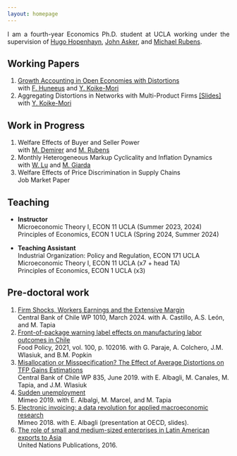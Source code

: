 ```yaml
---
layout: homepage
---
```


<p align="justify">
I am a fourth-year Economics Ph.D. student at UCLA working under the supervision of <a href="https://hopenhayn.weebly.com/"> Hugo Hopenhayn</a>, <a href="http://www.johnasker.com/">   John Asker</a>, and <a href="https://michaelrubens.github.io/"> Michael Rubens</a>.
</p>

## Working Papers

1. <a href="./assets/files/Growth Accounting in Open Economies with Distortions v_05152024.pdf"> Growth Accounting in Open Economies with Distortions</a> <br> 
with <a href="https://www.fedehuneeus.com/"> F. Huneeus</a>   and <a href="https://yasutakakoike-mori.com/"> Y. Koike-Mori</a>
2. Aggregating Distortions in Networks with Multi-Product Firms <a href="./assets/files/Slides_multiprod_may2024.pdf"> [Slides] </a> <br> 
with <a href="https://yasutakakoike-mori.com/"> Y. Koike-Mori</a>


## Work in Progress
1. Welfare Effects of Buyer and Seller Power <br>
with  <a href="https://www.mertdemirer.com/ "> M. Demirer</a>     and    <a href="https://michaelrubens.github.io/"> M. Rubens</a>
2. Monthly Heterogeneous Markup Cyclicality and Inflation Dynamics <br>
with <a href="https://jianyulu.weebly.com/"> W. Lu</a>  and <a href="https://www.mariogiarda.com/"> M. Giarda</a>  
3. Welfare Effects of Price Discrimination in Supply Chains <br>
Job Market Paper 

## Teaching
- **Instructor**<br>
Microeconomic Theory I, ECON 11 UCLA (Summer 2023, 2024)<br>
Principles of Economics, ECON 1 UCLA (Spring 2024, Summer 2024)

- **Teaching Assistant** <br>
Industrial Organization: Policy and Regulation, ECON 171 UCLA <br>
Microeconomic Theory I, ECON 11 UCLA (x7 + head TA) <br>
Principles of Economics, ECON 1 UCLA (x3)

## Pre-doctoral work
1. <a href="https://www.bcentral.cl/documents/33528/133326/DTBC_1010.pdf/c65a2cc0-e74c-a3aa-28ba-551f0e0e38d4?t=1710187683974">Firm Shocks, Workers Earnings and the Extensive Margin</a> <br> 
Central Bank of Chile WP 1010, March 2024. with A. Castillo, A.S. León, and M. Tapia
2. <a href="https://www.sciencedirect.com/science/article/pii/S0306919220302220">Front-of-package warning label effects on manufacturing labor outcomes in Chile</a> <br>
Food Policy, 2021, vol. 100, p. 102016. with G. Paraje, A. Colchero, J.M. Wlasiuk, and B.M. Popkin
3. <a href="https://www.bcentral.cl/documents/33528/133326/dtbc835.pdf/e7b4b638-ea7d-fe32-e360-4f79ece2edf4?t=1655149225333">Misallocation or Misspecification? The Effect of Average Distortions on TFP Gains Estimations</a> <br> 
Central Bank of Chile WP 835, June 2019. with E. Albagli, M. Canales, M. Tapia, and J.M. Wlasiuk
4. <a href="https://sistemas.colmex.mx/Reportes/LACEALAMES/LACEA-LAMES2019_paper_79.pdf">Sudden unemployment</a> <br> 
Mimeo 2019. with E. Albalgi, M. Marcel, and M. Tapia
5. <a href="https://www.oecd.org/naec/new-economic-policymaking/Albagli_VAT%20data_presentation.pdf">Electronic invoicing: a data revolution for applied macroeconomic research</a> <br> 
Mimeo 2018. with E. Albagli (presentation at OECD, slides).
6. <a href="https://www.un-ilibrary.org/content/books/9789210572187c007">The role of small and medium-sized enterprises in Latin American exports to Asia</a> <br> 
United Nations Publications, 2016.





